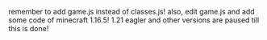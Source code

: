 remember to add game.js instead of classes.js! also, edit game.js and add some code of minecraft 1.16.5! 
1.21 eagler and other versions are paused till this is done!
